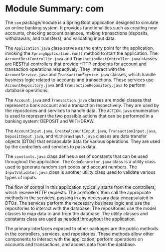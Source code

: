 # Module Summary: com

The `com` package/module is a Spring Boot application designed to simulate an online banking system. It provides functionalities such as creating new accounts, checking account balances, making transactions (deposits, withdrawals, and transfers), and validating input data.

The `Application.java` class serves as the entry point for the application, invoking the `SpringApplication.run()` method to start the application. The `AccountRestController.java` and `TransactionRestController.java` classes are RESTful controllers that provide HTTP endpoints for account and transaction operations respectively. They interact with the `AccountService.java` and `TransactionService.java` classes, which handle business logic related to accounts and transactions. These services use `AccountRepository.java` and `TransactionRepository.java` to perform database operations.

The `Account.java` and `Transaction.java` classes are model classes that represent a bank account and a transaction respectively. They are used by the repositories and services to handle data. The `ACTION.java` enumeration is used to represent the two possible actions that can be performed in a banking system: DEPOSIT and WITHDRAW.

The `AccountInput.java`, `CreateAccountInput.java`, `TransactionInput.java`, `DepositInput.java`, and `WithdrawInput.java` classes are data transfer objects (DTOs) that encapsulate data for various operations. They are used by the controllers and services to pass data.

The `constants.java` class defines a set of constants that can be used throughout the application. The `CodeGenerator.java` class is a utility class used to generate random sort codes and account numbers. The `InputValidator.java` class is another utility class used to validate various types of inputs.

The flow of control in this application typically starts from the controllers, which receive HTTP requests. The controllers then call the appropriate methods in the services, passing in any necessary data encapsulated in DTOs. The services perform the necessary business logic and use the repositories to interact with the database. The repositories use the model classes to map data to and from the database. The utility classes and constants class are used as needed throughout the application.

The primary interfaces exposed to other packages are the public methods in the controllers, services, and repositories. These methods allow other components to interact with the application, perform operations on accounts and transactions, and access data from the database.